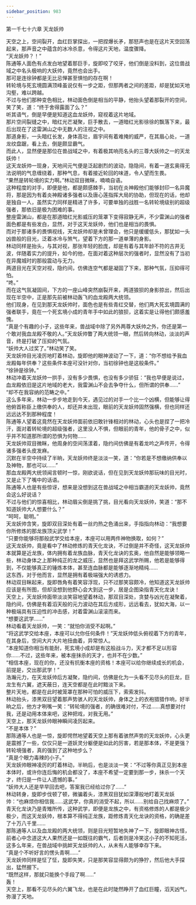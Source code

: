 ```yaml
---
sidebar_position: 983
---
```

 第一千七十六章 天龙妖帅


天空之上，空间裂开，血红巨掌探出，一把捏爆长矛，那怒声也是在这片天空回荡起来，那声音之中蕴含的冰冷杀意，令得这片天地，温度骤降。  
“天龙妖帅？！”  
陈通等人面色有点发白地望着那巨手，旋即咬了咬牙，他们倒是没料到，这位兽战域之中名头极响的大妖帅，竟然也会出手。  
那可是连徐钟都是无比忌惮甚至惧怕的存在啊！  
转轮境与死玄境圆满顶峰虽说仅有一步之距，但那两者之间的差距，却是犹如天地沟壑，难以跨越。  
不过与他们那种变色相比，林动面色倒是相当的平静，他抬头望着那裂开的空间，笑了笑，道：“终于舍得露面了么？”  
听其语气，倒是早便是知道这血龙妖帅，窥视着这片地域。  
那片空间裂缝之中，暗红光芒凝聚，巨手散去，一道暗红光影徐徐的飘落下来，最后出现在了这雷渊山之中无数人的注视之中。  
那道身影，一头暗红长发，身体高壮，眉宇间有着难掩的威严，在其眉心处，一道龙纹盘踞，看上去，倒是颇显霸气。  
而此人，显然便是那位在兽战域之中，有着极其响亮名头的三尊大妖帅之一的天龙妖帅！  
这天龙妖帅一现身，天地间元气便是泛起剧烈的波动，隐隐间，有着一道玄奥得无法说明的气息缠绕着，那种气息，有着接近轮回的味道，令人望而生畏。  
“果然是转轮境的实力啊。”林动双目微眯，喃喃自语。  
这种程度的对手，即便是他，都是颇感棘手，当初在炎神殿他们能够封印一名异魔将，那是因为有着炎神殿诸多强者以及唐心莲指挥大局的协助，但现在的话，他却是独自一人，虽然实力同样是精进了许多，可要单独的战胜一名转轮境级别的超级强者，那依旧是极为困难的事。  
整座雷渊山，都是在那道暗红光影威压的笼罩下变得寂静无声，不少雷渊山的强者面色都是有些发白，显然，对于这天龙妖帅，他们也是相当的畏惧。  
而对于那诸多的畏惧视线，天龙妖帅却是未曾理会，他只是缓缓低头，那犹如一头凶兽般的目光，泛着冰冷与煞气，望着下方的那一道单薄的身影。  
林动同样是抬头，与其对视，那张年轻的脸庞，却是有着与其年龄不符的古井无波，伴随着实力的提升，如今的他，在面对着这种层次的强者时，显然没有了当初在异魔城时的那般震动与无力。  
两道目光在天空对视，隐约间，仿佛连空气都是凝固了下来，那种气氛，压抑得可怕。  
“咚。”  
而在这气氛凝固间，下方的一座山峰突然崩裂开来，两道狼狈的身影掠出，然后出现在半空中，正是那先前被林动轰飞的血龙殿两大统领。  
他们现身，在见到那天龙妖帅时，面色也是有些青红交替，他们两大死玄境圆满的强者联手，竟在一个死玄境小成的青年手中如此的狼狈，这着实是让得他们颇感羞愧。  
“真是个有趣的小子，这些年来，兽战域中除了另外两尊大妖帅之外，你还是第一个敢对我血龙殿不敬的人。”天龙妖帅瞥了两大统领一眼，然后转向林动，淡淡的声音，终是打破了压抑的气氛。  
“妖帅大人过奖了。”林动笑了笑。  
天龙妖帅目光凌厉地盯着林动，旋即他的眼神波动了一下，道：“你不想给予我血龙殿每年供奉？这些条件本座可没针对你，当初徐钟也是这般条件。”  
“徐钟是徐钟。”  
林动冲着天龙妖帅一拱手，没有多少畏惧，也没有多少骄狂：“我也早便是说过，血龙殿依旧是这片地域的老大，我雷渊山不会去争夺什么，但所谓的供奉……”  
“却不在我容纳的范畴之中。”  
这么多年来，林动一步步地走到今天，遇见过的对手一个比一个凶横，但能够让得他俯首称臣上缴供奉的人，却还并未出现，眼前的天龙妖帅固然强横，但也同样还远远达不到那种程度！  
陈通等人望着这竟然在天龙妖帅面前依旧敢针锋相对的林动，心头也是捏了一把冷汗，面对着转轮境的超级强者，这里没人不惧，但眼前的青年，他的骨子之中，似乎并不知道那所谓的恐惧为何物……  
天龙妖帅双目微眯，他周身的空间荡漾着，隐约间仿佛是有着龙吟之声传开，令得诸多强者头皮发麻。  
沉默在半空中持续了半晌，天龙妖帅终是淡淡一笑，道：“你若是不想缴纳供奉以及神物，那也可以……”  
那血龙殿两大统领闻言顿时一惊，刚欲说话，但在见到天龙妖帅那玩味的目光时，又是止下了嘴中的话语。  
陈通等人也是有些惊讶，想来是没想到这在兽战域之中相当霸道的天龙妖帅，竟然会这么好说话？  
不过与他们的惊喜相比，林动眉尖倒是挑了挑，目光看向天龙妖帅，笑道：“那不知道妖帅大人想要什么？”  
“呵呵，聪明。”  
天龙妖帅含笑，旋即双目深处有着一丝灼热之色涌出来，手指指向林动：“我想要你所修炼的那龙族顶尖武学！”  
“只要你能够将那般武学交给本座，本座可以用两件神物换取，如何？”  
这天龙妖帅，竟是看中了林动修炼的青天化龙诀，不过倒是并不奇怪，这天龙妖帅本就算是近龙族，体内拥有着龙族血脉，青天化龙诀的玄奥，他自然是能够领略一些，林动身体之上那种纯正的龙之威压，显然也是拜这武学所赐，他若是能够得到，不仅能够真正的锤炼本体，甚至连血脉都是能够逐渐地精纯……  
这东西，对于他而言，显然是拥有着极端强大的诱惑力。  
林动双目眯起来，旋即唇角有着笑容浮现，只不过那笑容颇冷，他知道这天龙妖帅应该是有所图，但却没想到他野心会大到这一步，居是企图染指青天化龙诀！  
天空上，天龙妖帅面带淡淡笑容地望着林动，那双目深处，贪婪与凶光在凝聚着，隐约间，仿佛是有着滔天般的元力波动在其后方成形，远远看去，犹如大海，以一种极端具有压迫性的冲击感，对着雷渊山滚滚而来。  
“想要这武学……”  
林动看着天龙妖帅，一笑：“就怕你消受不起啊。”  
“将这武学交给本座，本座可以允你任何条件！”天龙妖帅低头俯视着下方的青年，在其身后，空间大片大片地扭曲着，异常惊人。  
“本座知道你相当有能耐，死玄境小成却是有这般战斗力，天才都不足以形容你……不过，这些年来，被本座抹杀的天才，也并不在少数。”  
“相信本座，现在的你，还没有抗衡本座的资格！本座可以给你继续成长的机会，前提是，交出那武学！”  
浩瀚元力，在天龙妖帅后方凝聚，隐约间，仿佛是化为一头看不见尽头的巨龙，巨龙生有六翼，遮天蔽日，连天空都是在此时黯淡下来。  
整片天地，都是在此时被笼罩在那种可怕的威压下，索索发抖。  
林动抬头，漆黑双目望着那声势骇人的天龙妖帅，身体之上的衣袍猎猎作响，好半晌之后，他方才咧嘴一笑：“转轮境的强者，的确很难对付，不过……真想要对付我，还是动用本体来吧，这种把戏，对我无用。”  
天空上，那天龙妖帅眼神瞬间凌厉起来。  
“不是本体？”  
那陈通等人也是一惊，旋即愕然地望着天空上那有着骇然声势的天龙妖帅，心头更是震撼了一些，仅仅只是一道妖灵分躯便是如此的厉害，若是那本体，不是更强？转轮境强者，真的强到了这种地步么？  
“真是个眼力毒辣的小子。”  
天龙妖帅眼神凌厉的盯着林动，半晌后，也是淡淡一笑：“不过等你真正见到本座本体时，或许你连后悔的机会都没了，本座不希望一定要到那一步，抹杀一个天才，终归是一件让人遗憾的事。”  
“妖帅大人还是早早回去吧，答案我已经给过你了……”  
林动转身，旋即步伐顿了顿，微骗着头，漆黑双目犹如深潭般地盯着天龙妖帅：“也麻烦你相信我……这武学，你真的消受不起，所以……别给自己找麻烦了。”  
青天化龙诀乃是青雉所传，这种武学，即便是龙族之中，有资格修炼的人都是极少极少，而这天龙妖帅，根本算不得纯正龙族，距修炼青天化龙诀的资格，的确是差了十万八千里……  
那陈通等人以及血龙殿的两大统领，则是目光短暂地失神了一下，旋即眼神古怪，前者心中念道这大人果然还是一如既往的霸气，后者则是冷笑这小子的不知死活，这多么年来，在兽战域中挑衅天龙妖帅的人，从未有人能够幸存下来。  
“真是个不听好言的愣头青啊……”  
天龙妖帅同样是怔了怔，旋即失笑，只是那笑容显得颇为的狰狞，然后他大手探出，猛然握下。  
“既然这样，那就只能换个手段了啊……”  
轰！  
天空上，那看不见尽头的六翼飞龙，也是在此时陡然睁开了血红巨瞳，滔天凶气，弥漫了天地。  
  
  
